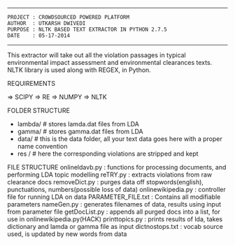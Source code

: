 ****************************************************************************
	PROJECT : CROWDSOURCED POWERED PLATFORM
	AUTHOR  : UTKARSH DWIVEDI
	PURPOSE : NLTK BASED TEXT EXTRACTOR IN PYTHON 2.7.5
	DATE    : 05-17-2014
****************************************************************************

This extractor will take out all the violation passages in typical environmental impact assessment 
and environmental clearances texts.
NLTK library is used along with REGEX, in Python.

REQUIREMENTS 

=> SCIPY 
=> RE 
=> NUMPY 
=> NLTK 

FOLDER STRUCTURE
 - lambda/		# stores lamda.dat files from LDA 
 - gamma/		# stores gamma.dat files from LDA 
 - data/		# this is the data folder, all your text data goes here with a proper name convention 
 - res /		# here the corresponding violations are stripped and kept 

FILE STRUCTURE
onlineldavb.py 		:	functions for processing documents, and performing LDA topic modelling 
reTRY.py 	   		:	extracts violations from raw clearance docs 
removeDict.py 		:	purges data off stopwords(english), punctuations, numbers(possible loss of data) 
onlinewikipedia.py  :	controller file for running LDA on data 
PARAMETER_FILE.txt 	:	Contains all modifiable parameters 
nameGen.py 			:	generates filenames of data, results using input from parameter file 
getDocList.py 		:	appends all purged docs into a list, for use in onlinewikipedia.py(HACK) 
printtopics.py 		:	prints results of lda, takes dictionary and lamda or gamma file as input 
dictnostops.txt 	: 	vocab source used, is updated by new words from data 